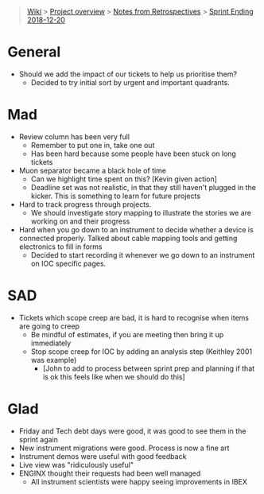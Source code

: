 > [Wiki](Home) > [Project overview](Project-Overview) > [Notes from Retrospectives](Retrospective-Notes) > [Sprint Ending 2018-12-20](Retrospective-Notes-2018.12.20)

# General

* Should we add the impact of our tickets to help us prioritise them?
    * Decided to try initial sort by urgent and important quadrants.

# Mad

* Review column has been very full
    * Remember to put one in, take one out
    * Has been hard because some people have been stuck on long tickets
* Muon separator became a black hole of time
    * Can we highlight time spent on this? [Kevin given action]
    * Deadline set was not realistic, in that they still haven't plugged in the kicker. This is something to learn for future projects
* Hard to track progress through projects.
    * We should investigate story mapping to illustrate the stories we are working on and their progress
* Hard when you go down to an instrument to decide whether a device is connected properly. Talked about cable mapping tools and getting electronics to fill in forms
    * Decided to start recording it whenever we go down to an instrument on IOC specific pages. 

# SAD

* Tickets which scope creep are bad, it is hard to recognise when items are going to creep
    * Be mindful of estimates, if you are meeting then bring it up immediately
    * Stop scope creep for IOC by adding an analysis step (Keithley 2001 was example)
        * [John to add to process between sprint prep and planning if that is ok this feels like when we should do this]

# Glad

* Friday and Tech debt days were good, it was good to see them in the sprint again
* New instrument migrations were good. Process is now a fine art
* Instrument demos were useful with good feedback
* Live view was "ridiculously useful"
* ENGINX thought their requests had been well managed
    * All instrument scientists were happy seeing improvements in IBEX

